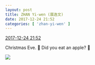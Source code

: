 ```yaml
---
layout: post
title: ZHAN Yi-wen (展逸文)
date: 2017-12-24 21:52
categories: [ 'zhan-yi-wen' ]
---
```


<div class="weibo-info">
  <a href="https://weibo.com/6108090526/FBaTe0Pry">2017-12-24 21:52</a>
</div>

Christmas Eve. :santa: Did you eat an apple? :apple:

<!-- more -->

<a href="https://wx4.sinaimg.cn/mw690/006FmVn8ly1fms76caikij30qo0zkgpl.jpg">
  <img class="weibo-pic-preview" src="http://wx4.sinaimg.cn/orj360/006FmVn8ly1fms76caikij30qo0zkgpl.jpg" />
</a>
